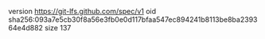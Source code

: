 version https://git-lfs.github.com/spec/v1
oid sha256:093a7e5cb30f8a56e3fb0e0d117bfaa547ec894241b8113be8ba239364e4d882
size 137
